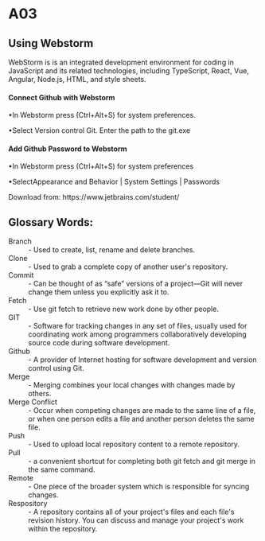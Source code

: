 # A03
<!DOCTYPE html>
<html>
 <h2> Using Webstorm
 </h2>
<p>WebStorm is is an integrated development environment for coding in JavaScript and its related technologies, including TypeScript, React, Vue, Angular, Node.js, HTML, and style sheets. </p>
 <h4><p> Connect Github with Webstorm</p></h4>
 <p>•In Webstorm press (Ctrl+Alt+S) for system preferences.</p> 
 <p>•Select Version control Git. Enter the path to the git.exe</p>
 <h4>Add Github Password to Webstorm</h4>
 <p>•In Webstorm press (Ctrl+Alt+S) for system preferences</p>
 <p>•SelectAppearance and Behavior | System Settings | Passwords</p>
 <p>Download from: https://www.jetbrains.com/student/</p>
 <h2>
Glossary Words:
  </h2>
  
<dl>
  <dt>Branch</dt>
  <dd>- Used to create, list, rename and delete branches.</dd>
  <dt>Clone</dt>
  <dd>- Used to grab a complete copy of another user's repository.</dd>
  <dt>Commit</dt>
  <dd>-  Can be thought of as “safe” versions of a project—Git will never change them unless you explicitly ask it to.</dd>
  <dt>Fetch</dt>
  <dd>- Use git fetch to retrieve new work done by other people.</dd>
  <dt>GIT</dt>
  <dd>- Software for tracking changes in any set of files, usually used for coordinating work among programmers collaboratively developing source code during software development.</dd>
  <dt>Github</dt>
  <dd>- A provider of Internet hosting for software development and version control using Git.</dd>
  <dt>Merge</dt>
  <dd>- Merging combines your local changes with changes made by others.</dd>
  <dt>Merge Conflict</dt>
  <dd>- Occur when competing changes are made to the same line of a file, or when one person edits a file and another person deletes the same file.</dd>
  <dt>Push</dt>
  <dd>- Used to upload local repository content to a remote repository.</dd>
  <dt>Pull</dt>
  <dd>- a convenient shortcut for completing both git fetch and git merge in the same command.</dd>
  <dt>Remote</dt>
  <dd>- One piece of the broader system which is responsible for syncing changes.</dd>
  <dt>Respository</dt>
  <dd>- A repository contains all of your project's files and each file's revision history. You can discuss and manage your project's work within the repository.</dd>
</dl>
    
</html>
